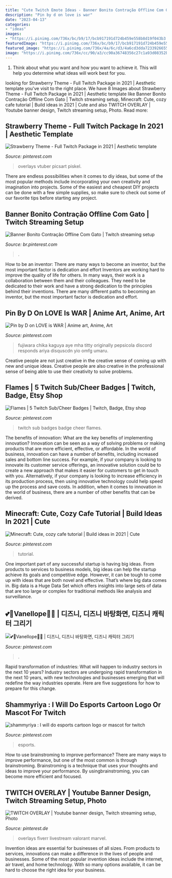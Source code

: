 ```yaml
---
title: "Cute Twitch Emote Ideas - Banner Bonito Contração Offline Com Gato"
description: "Pin by d on love is war"
date: "2023-04-13"
categories:
- "ideas"
images:
- "https://i.pinimg.com/736x/bc/b9/17/bcb917191d724b459e558b8d19f043b3.jpg"
featuredImage: "https://i.pinimg.com/736x/bc/b9/17/bcb917191d724b459e558b8d19f043b3.jpg"
featured_image: "https://i.pinimg.com/736x/4a/6c/d3/4a6cd3dda72339266556cf1a328252aa.jpg"
image: "https://i.pinimg.com/736x/cc/90/a3/cc90a36748356c27c1a93d08352bedc9.jpg"
---
```



1. Think about what you want and how you want to achieve it. This will help you determine what ideas will work best for you. 

	

		
looking for Strawberry Theme - Full Twitch Package in 2021 | Aesthetic template you've visit to the right place. We have 8 Images about Strawberry Theme - Full Twitch Package in 2021 | Aesthetic template like Banner Bonito Contração Offline Com Gato | Twitch streaming setup, Minecraft: Cute, cozy cafe tutorial | Build ideas in 2021 | Cute and also TWITCH OVERLAY | Youtube banner design, Twitch streaming setup, Photo. Read more:
		
    
## Strawberry Theme - Full Twitch Package In 2021 | Aesthetic Template

<img loading=lazy src="https://i.pinimg.com/736x/a5/8f/05/a58f051986cf23e1ee59178bfef95792.jpg" onerror="this.onerror=null;this.src='https://tse1.mm.bing.net/th?id=OIP.TTj8vDF3JjgKhOstTjn7bgHaFe&amp;pid=15.1';" alt="Strawberry Theme - Full Twitch Package in 2021 | Aesthetic template">

_Source: pinterest.com_

>overlays vtuber picsart piskel. 

	

There are endless possibilities when it comes to diy ideas, but some of the most popular methods include incorporating your own creativity and imagination into projects. Some of the easiest and cheapest DIY projects can be done with a few simple supplies, so make sure to check out some of our favorite tips before starting any project.

    
## Banner Bonito Contração Offline Com Gato | Twitch Streaming Setup

<img loading=lazy src="https://i.pinimg.com/736x/4a/6c/d3/4a6cd3dda72339266556cf1a328252aa.jpg" onerror="this.onerror=null;this.src='https://tse3.mm.bing.net/th?id=OIP.6NGoTuDnR3ZyIa41LTRYEwHaE7&amp;pid=15.1';" alt="Banner Bonito Contração Offline Com Gato | Twitch streaming setup">

_Source: br.pinterest.com_

>. 

	

How to be an inventor: There are many ways to become an inventor, but the most important factor is dedication and effort
Inventors are working hard to improve the quality of life for others. In many ways, their work is a collaboration between them and their colleagues. They need to be dedicated to their work and have a strong dedication to the principles behind their inventions. There are many different paths to becoming an inventor, but the most important factor is dedication and effort.

    
## Pin By D On LOVE Is WAR | Anime Art, Anime, Art

<img loading=lazy src="https://i.pinimg.com/736x/23/ec/ec/23ecec9925cf8ea07c22588b43ceec07.jpg" onerror="this.onerror=null;this.src='https://tse4.mm.bing.net/th?id=OIP.a033-dnkKY-jSQetN7nW4gHaGI&amp;pid=15.1';" alt="Pin by D on LOVE is WAR | Anime art, Anime, Art">

_Source: pinterest.com_

>fujiwara chika kaguya aye mha titty originally pepsicola discord responds ariya disquscdn yio omfg umaru. 

	

Creative people are not just creative in the creative sense of coming up with new and unique ideas. Creative people are also creative in the professional sense of being able to use their creativity to solve problems.

    
## Flames | 5 Twitch Sub/Cheer Badges | Twitch, Badge, Etsy Shop

<img loading=lazy src="https://i.pinimg.com/736x/ae/96/2e/ae962e82520bb12b05a5ebbc4f21eddd.jpg" onerror="this.onerror=null;this.src='https://tse1.mm.bing.net/th?id=OIP.7TcgrQiFLShDgZB0-leHbQHaF7&amp;pid=15.1';" alt="Flames | 5 Twitch Sub/Cheer Badges | Twitch, Badge, Etsy shop">

_Source: pinterest.com_

>twitch sub badges badge cheer flames. 

	

The benefits of innovation: What are the key benefits of implementing innovation?
Innovation can be seen as a way of solving problems or making products that are more efficient, effective, or affordable. In the world of business, innovation can have a number of benefits, including increased sales and bottom line success. For example, if your company is looking to innovate its customer service offerings, an innovative solution could be to create a new approach that makes it easier for customers to get in touch with you. Alternatively, if your company is looking to increase efficiency in its production process, then using innovative technology could help speed up the process and save costs. In addition, when it comes to innovation in the world of business, there are a number of other benefits that can be derived.

    
## Minecraft: Cute, Cozy Cafe Tutorial | Build Ideas In 2021 | Cute

<img loading=lazy src="https://i.pinimg.com/736x/cc/90/a3/cc90a36748356c27c1a93d08352bedc9.jpg" onerror="this.onerror=null;this.src='https://tse2.mm.bing.net/th?id=OIP.-89ndui2AeUldEWEI-lQqgHaHa&amp;pid=15.1';" alt="Minecraft: Cute, cozy cafe tutorial | Build ideas in 2021 | Cute">

_Source: pinterest.com_

>tutorial. 

	

One important part of any successful startup is having big ideas. From products to services to business models, big ideas can help the startup achieve its goals and competitive edge. However, it can be tough to come up with ideas that are both novel and effective. That’s where big data comes in. Big data is a Huge Data Set which offers insights into large sets of data that are too large or complex for traditional methods like analysis and surveillance.

    
## 💕🍭Vanellope🍭💕 | 디즈니, 디즈니 바탕화면, 디즈니 캐릭터 그리기

<img loading=lazy src="https://i.pinimg.com/736x/6f/b7/4f/6fb74fa63c28c9ae5b949359e334f570.jpg" onerror="this.onerror=null;this.src='https://tse2.mm.bing.net/th?id=OIP.tBXFP9ymWVCQ2fECTOg8wAHaHa&amp;pid=15.1';" alt="💕🍭Vanellope🍭💕 | 디즈니, 디즈니 바탕화면, 디즈니 캐릭터 그리기">

_Source: pinterest.com_

>. 

	

Rapid transformation of industries: What will happen to industry sectors in the next 10 years?
Industry sectors are undergoing rapid transformation in the next 10 years, with new technologies and businesses emerging that will redefine the way industries operate. Here are five suggestions for how to prepare for this change.

    
## Shammyriya : I Will Do Esports Cartoon Logo Or Mascot For Twitch

<img loading=lazy src="https://i.pinimg.com/736x/de/e6/fa/dee6fa22d9c772fd8f495f4a7f5626bf.jpg" onerror="this.onerror=null;this.src='https://tse3.mm.bing.net/th?id=OIP.6S4SjRLIrOjqx2V4seYlEQHaE-&amp;pid=15.1';" alt="shammyriya : I will do esports cartoon logo or mascot for twitch">

_Source: pinterest.com_

>esports. 

	

How to use brainstroming to improve performance?
There are many ways to improve performance, but one of the most common is through brainstroming. Brainstroming is a technique that uses your thoughts and ideas to improve your performance. By usingbrainstroming, you can become more efficient and focused.

    
## TWITCH OVERLAY | Youtube Banner Design, Twitch Streaming Setup, Photo

<img loading=lazy src="https://i.pinimg.com/736x/bc/b9/17/bcb917191d724b459e558b8d19f043b3.jpg" onerror="this.onerror=null;this.src='https://tse2.mm.bing.net/th?id=OIP.1jbxKNa1fiogT1Yejyvt9wHaHa&amp;pid=15.1';" alt="TWITCH OVERLAY | Youtube banner design, Twitch streaming setup, Photo">

_Source: pinterest.de_

>overlays fiverr livestream valorant marvel. 

	

Invention ideas are essential for businesses of all sizes. From products to services, innovations can make a difference in the lives of people and businesses. Some of the most popular invention ideas include the internet, air travel, and home technology. With so many options available, it can be hard to choose the right idea for your business.


